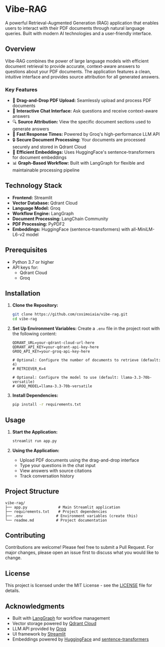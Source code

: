 # Vibe-RAG

A powerful Retrieval-Augmented Generation (RAG) application that enables users to interact with their PDF documents through natural language queries. Built with modern AI technologies and a user-friendly interface.

## Overview

Vibe-RAG combines the power of large language models with efficient document retrieval to provide accurate, context-aware answers to questions about your PDF documents. The application features a clean, intuitive interface and provides source attribution for all generated answers.

### Key Features
- 📄 **Drag-and-Drop PDF Upload:** Seamlessly upload and process PDF documents
- 💬 **Interactive Chat Interface:** Ask questions and receive context-aware answers
- 🔍 **Source Attribution:** View the specific document sections used to generate answers
- 🚀 **Fast Response Times:** Powered by Groq's high-performance LLM API
- 🔒 **Secure Document Processing:** Your documents are processed securely and stored in Qdrant Cloud
- 🤖 **Efficient Embeddings:** Uses HuggingFace's sentence-transformers for document embeddings
- 📊 **Graph-Based Workflow:** Built with LangGraph for flexible and maintainable processing pipeline

## Technology Stack

- **Frontend:** Streamlit
- **Vector Database:** Qdrant Cloud
- **Language Model:** Groq
- **Workflow Engine:** LangGraph
- **Document Processing:** LangChain Community
- **PDF Processing:** PyPDF2
- **Embeddings:** HuggingFace (sentence-transformers) with all-MiniLM-L6-v2 model

## Prerequisites

- Python 3.7 or higher
- API keys for:
  - Qdrant Cloud
  - Groq

## Installation

1. **Clone the Repository:**
   ```bash
   git clone https://github.com/cosimoiaia/vibe-rag.git
   cd vibe-rag
   ```

2. **Set Up Environment Variables:**
   Create a `.env` file in the project root with the following content:
   ```
   QDRANT_URL=your-qdrant-cloud-url-here
   QDRANT_API_KEY=your-qdrant-api-key-here
   GROQ_API_KEY=your-groq-api-key-here

   # Optional: Configure the number of documents to retrieve (default: 4)
   # RETRIEVER_K=4

   # Optional: Configure the model to use (default: llama-3.3-70b-versatile)
   # GROQ_MODEL=llama-3.3-70b-versatile
   ```

3. **Install Dependencies:**
   ```bash
   pip install -r requirements.txt
   ```

## Usage

1. **Start the Application:**
   ```bash
   streamlit run app.py
   ```

2. **Using the Application:**
   - Upload PDF documents using the drag-and-drop interface
   - Type your questions in the chat input
   - View answers with source citations
   - Track conversation history

## Project Structure

```
vibe-rag/
├── app.py              # Main Streamlit application
├── requirements.txt    # Project dependencies
├── .env               # Environment variables (create this)
└── readme.md          # Project documentation
```

## Contributing

Contributions are welcome! Please feel free to submit a Pull Request. For major changes, please open an issue first to discuss what you would like to change.

## License

This project is licensed under the MIT License - see the [LICENSE](LICENSE) file for details.

## Acknowledgments

- Built with [LangGraph](https://github.com/langchain-ai/langgraph) for workflow management
- Vector storage powered by [Qdrant Cloud](https://cloud.qdrant.io/)
- LLM API provided by [Groq](https://groq.com/)
- UI framework by [Streamlit](https://streamlit.io/)
- Embeddings powered by [HuggingFace](https://huggingface.co/) and [sentence-transformers](https://www.sbert.net/)


